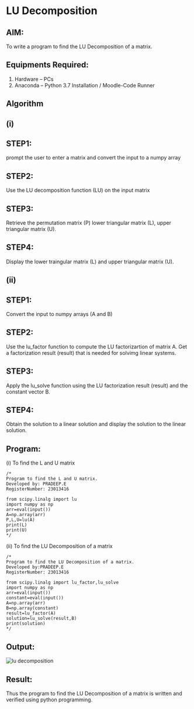# LU Decomposition 

## AIM:
To write a program to find the LU Decomposition of a matrix.

## Equipments Required:
1. Hardware – PCs
2. Anaconda – Python 3.7 Installation / Moodle-Code Runner

## Algorithm
## (i)
## STEP1:
prompt the user to enter a matrix and convert the input to a numpy array

## STEP2:
Use the LU decomposition function (LU) on the input matrix 

## STEP3:
Retrieve the permutation matrix (P) lower triangular matrix (L), upper triangular matrix (U).

## STEP4:
Display the lower traingular matrix (L) and upper triangular matrix (U).

## (ii)
## STEP1:
Convert the input to numpy arrays (A and B)

## STEP2:
Use the lu_factor function to compute the LU factorizartion of matrix A. Get a factorization result (result) that is needed for solvimg linear systems.

## STEP3:
Apply the lu_solve function using the LU factorization result (result) and the constant vector B.

## STEP4:
Obtain the solution to a linear solution and display the solution to the linear solution.

## Program:
(i) To find the L and U matrix
```
/*
Program to find the L and U matrix.
Developed by: PRADEEP.E
RegisterNumber: 23013416

from scipy.linalg import lu
import numpy as np
arr=eval(input())
A=np.array(arr)
P,L,U=lu(A)
print(L)
print(U)
*/
```
(ii) To find the LU Decomposition of a matrix
```
/*
Program to find the LU Decomposition of a matrix.
Developed by:PRADEEP.E 
RegisterNumber: 23013416

from scipy.linalg import lu_factor,lu_solve
import numpy as np
arr=eval(input())
constant=eval(input())
A=np.array(arr)
B=np.array(constant)
result=lu_factor(A)
solution=lu_solve(result,B)
print(solution)
*/
```

## Output:
![lu decomposition]()


## Result:
Thus the program to find the LU Decomposition of a matrix is written and verified using python programming.

